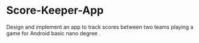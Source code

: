 # Score-Keeper-App
Design and implement an app to track scores between two teams playing a game for Android basic nano degree . 
